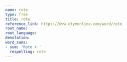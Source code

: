 ```yaml
---
name: rote
type: free
title: rote
reference_link: https://www.etymonline.com/word/rote
root_name: 
root_language: 
denotation: 
word_sums:
- sum: 'Rote + '
  respelling: rote
---
```

